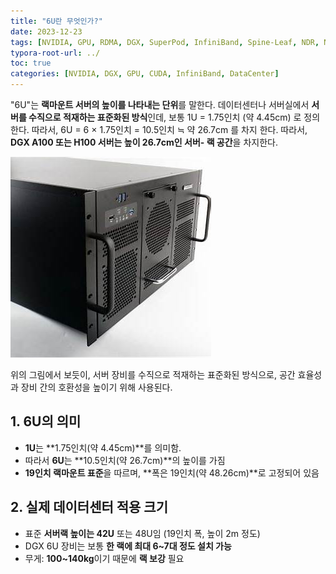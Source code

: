 ```yaml
---
title: "6U란 무엇인가?"
date: 2023-12-23
tags: [NVIDIA, GPU, RDMA, DGX, SuperPod, InfiniBand, Spine-Leaf, NDR, NCCL, 6U, A100, H100]
typora-root-url: ../
toc: true
categories: [NVIDIA, DGX, GPU, CUDA, InfiniBand, DataCenter]
---
```


"6U"는 **랙마운트 서버의 높이를 나타내는 단위**를 말한다. 데이터센터나 서버실에서 **서버를 수직으로 적재하는 표준화된 방식**인데, 보통 1U = 1.75인치 (약 4.45cm) 로 정의한다. 따라서, 6U = 6 × 1.75인치 = 10.5인치 ≒ 약 26.7cm 를 차지 한다. 따라서, **DGX A100 또는 H100 서버는 높이 26.7cm인 서버- 랙 공간**을 차지한다.

![그림 - 6U](/../images/2023-12/6U.jpg)

위의 그림에서 보듯이, 서버 장비를 수직으로 적재하는 표준화된 방식으로, 공간 효율성과 장비 간의 호환성을 높이기 위해 사용된다. 



## 1. 6U의 의미

* **1U**는 **1.75인치(약 4.45cm)**를 의미함.
* 따라서 **6U**는 **10.5인치(약 26.7cm)**의 높이를 가짐
* **19인치 랙마운트 표준**을 따르며, **폭은 19인치(약 48.26cm)**로 고정되어 있음



## 2. 실제 데이터센터 적용 크기

- 표준 **서버랙 높이는 42U** 또는 48U임 (19인치 폭, 높이 2m 정도)
- DGX 6U 장비는 보통 **한 랙에 최대 6~7대 정도 설치 가능**
- 무게: **100~140kg**이기 때문에 **랙 보강** 필요



